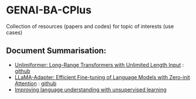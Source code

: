 # GENAI-BA-CPlus
Collection of resources (papers and codes) for topic of interests (use cases)

## Document Summarisation: 

- [Unlimiformer: Long-Range Transformers with Unlimited Length Input](https://arxiv.org/pdf/2305.01625.pdf) : [github](https://github.com/abertsch72/unlimiformer/tree/main)
- [LLaMA-Adapter: Efficient Fine-tuning of Language Models with Zero-init Attention](https://arxiv.org/abs/2303.16199) : [github](https://github.com/OpenGVLab/LLaMA-Adapter)
- [Improving language understanding with unsupervised learning](https://openai.com/research/language-unsupervised)
